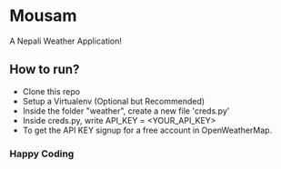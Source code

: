# Mousam
A Nepali Weather Application!


## How to run?

* Clone this repo
* Setup a Virtualenv (Optional but Recommended)
* Inside the folder "weather", create a new file 'creds.py'
* Inside creds.py, write API_KEY = <YOUR_API_KEY>
* To get the API KEY signup for a free account in OpenWeatherMap.

### Happy Coding
